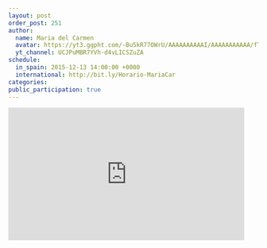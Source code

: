 ```yaml
---
layout: post
order_post: 251
author:
  name: Maria del Carmen
  avatar: https://yt3.ggpht.com/-Bu5kR77OWrU/AAAAAAAAAAI/AAAAAAAAAAA/fTXa60qSS4A/s88-c-k-no/photo.jpg
  yt_channel: UCJPuMBR7YVh-d4vLICSZuZA
schedule:
  in_spain: 2015-12-13 14:00:00 +0000
  international: http://bit.ly/Horario-MariaCar
categories:
public_participation: true
---
```


<iframe width="475" height="267" src="https://www.youtube.com/embed/S4Z03qb1imA" frameborder="0" allowfullscreen></iframe>
